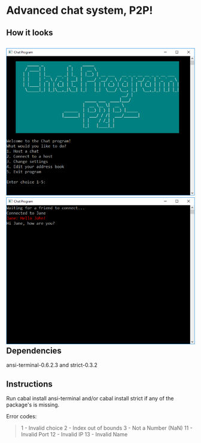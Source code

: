 Advanced chat system, P2P!
===
How it looks
---
![](images/example1.png)
![](images/example2.png)
Dependencies
---
ansi-terminal-0.6.2.3 and strict-0.3.2

Instructions
---
Run cabal install ansi-terminal and/or cabal install strict if any of the package's is missing.

Error codes:
>1    - Invalid choice
>2    - Index out of bounds
>3    - Not a Number (NaN)
>11   - Invalid Port
>12   - Invalid IP
>13   - Invalid Name 